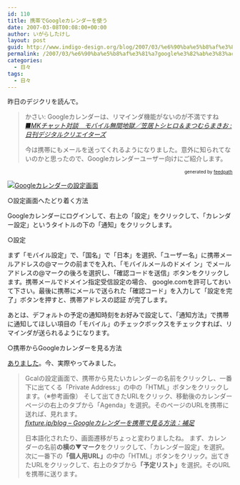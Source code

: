```yaml
---
id: 110
title: 携帯でGoogleカレンダーを使う
date: 2007-03-08T00:08:00+00:00
author: いがらしたけし
layout: post
guid: http://www.indigo-design.org/blog/2007/03/%e6%90%ba%e5%b8%af%e3%81%a7google%e3%82%ab%e3%83%ac%e3%83%b3%e3%83%80%e3%83%bc%e3%82%92%e4%bd%bf%e3%81%86/
permalink: /2007/03/%e6%90%ba%e5%b8%af%e3%81%a7google%e3%82%ab%e3%83%ac%e3%83%b3%e3%83%80%e3%83%bc%e3%82%92%e4%bd%bf%e3%81%86/
categories:
  - 日々
tags:
  - 日々
---
```

昨日のデジクリを読んで。
  


> かさい: Googleカレンダーは、リマインダ機能がないのが不満ですね  
> <cite><a href="http://blog.dgcr.com/mt/dgcr/archives/20070307140200.html">■MKチャット対談　モバイル無間地獄／笠居トシヒロ＆まつむらまきお : 日刊デジタルクリエイターズ</a></cite></p>
今は携帯にもメールを送ってくれるようになりました。意外に知られてないのかと思ったので、Googleカレンダーユーザー向けにご紹介します。&nbsp;<a href="http://www.fixture.jp/blog/0609/20-1337.html" target="_blank"><br /></a>

<div style="text-align: right;font-size: 10px">
  &nbsp;&nbsp;<span>generated by <a href="http://feedpath.jp">feedpath</a></span>
</div>

<!--more-->


  
<a href="http://blog-imgs-29.fc2.com/a/r/m/armadillo75/070307_googlecalendar.jpg" target="_blank"><img border="0" src="http://blog-imgs-29.fc2.com/a/r/m/armadillo75/070307_googlecalendars.jpg" alt="Googleカレンダーの設定画面" /></a>

○設定画面へたどり着く方法 

Googleカレンダーにログインして、右上の「設定」をクリックして、「カレンダー設定」というタイトルの下の「通知」をクリックします。 

○設定 

まず「モバイル設定」で、「国名」で「日本」を選択、「ユーザー名」に携帯メールアドレスの@マークの前までを入れ、「モバイルメールのドメイ ン」でメールアドレスの@マークの後ろを選択し、「確認コードを送信」ボタンをクリックします。携帯メールでドメイン指定受信設定の場合、 google.comを許可しておいて下さい。最後に携帯にメールで送られた「確認コード」を入力して「設定を完了」ボタンを押すと、携帯アドレスの認証 が完了します。 

あとは、デフォルトの予定の通知時刻をお好みで設定して、「通知方法」で携帯に通知してほしい項目の「モバイル」のチェックボックスをチェックすれば、リマインダが送られるようになります。 

○携帯からGoogleカレンダーを見る方法 

[ありました](http://www.fixture.jp/blog/0609/20-1337.html)。今、実際やってみました。
  


> Gcalの設定画面で、携帯から見たいカレンダーの名前をクリックし、一番下に出てくる「Private Address:」の中の「HTML」ボタンをクリックします。（※参考画像） そして出てきたURLをクリック、移動後のカレンダーページの右上のタブから「Agenda」を選択。そのページのURLを携帯に送れば、見れます。  
> <cite><a href="http://www.fixture.jp/blog/0609/20-1337.html">fixture.jp/blog &#8211; Googleカレンダーを携帯で見る方法：補足</a></cite></p>
日本語化されたり、画面遷移がちょっと変わりましたね。 まず、カレンダーの名前<span style="font-weight: bold">の横の▼マーク</span>をクリックして、「カレンダー設定」を選択。次に一番下の<span style="font-weight: bold">「個人用URL」</span>の中の「HTML」ボタンをクリック。出てきたURLをクリックして、右上のタブから<span style="font-weight: bold">「予定リスト」</span>を選択。そのURLを携帯に送ります。

